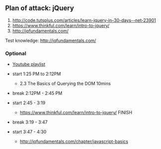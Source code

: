 ## Plan of attack: jQuery

1. http://code.tutsplus.com/articles/learn-jquery-in-30-days--net-23901
2. https://www.thinkful.com/learn/intro-to-jquery/
3. http://jqfundamentals.com/

Test knowledge: http://jqfundamentals.com/


### Optional

- [Youtube playlist](https://www.youtube.com/watch?v=hMxGhHNOkCU&list=PLoYCgNOIyGABdI2V8I_SWo22tFpgh2s6_)

- start 1:25 PM to 2:12PM
  - 2.3 The Basics of Querying the DOM 10mins
- break 2:12PM - 2:45 PM
- start 2:45 - 3:19
  - https://www.thinkful.com/learn/intro-to-jquery/ FINISH
- break 3:19 - 3:47
- start 3:47 - 4:30
  - http://jqfundamentals.com/chapter/javascript-basics
